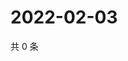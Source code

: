 # 2022-02-03

共 0 条

<!-- BEGIN WEIBO -->
<!-- 最后更新时间 Thu Feb 03 2022 23:14:01 GMT+0800 (China Standard Time) -->

<!-- END WEIBO -->

